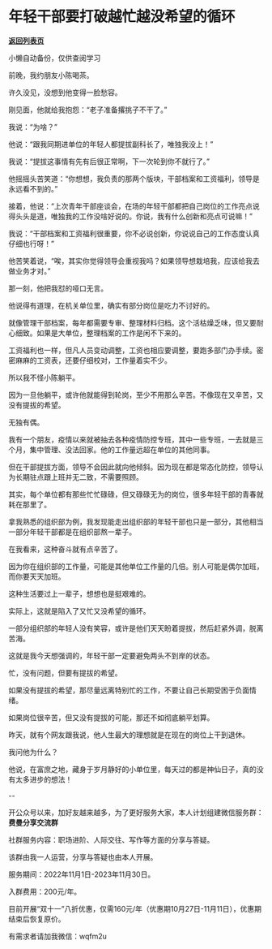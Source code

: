 # 年轻干部要打破越忙越没希望的循环

[**返回列表页**](/gzh/费曼的小茶馆)

小懒自动备份，仅供查阅学习

前晚，我约朋友小陈喝茶。  

许久没见，没想到他变得一脸愁容。

刚见面，他就给我抱怨：“老子准备撂挑子不干了。”  

我说：“为啥？”  

他说：“跟我同期进单位的年轻人都提拔副科长了，唯独我没上！”

我说：“提拔这事情有先有后很正常啊，下一次轮到你不就行了。”

他摇摇头苦笑道：“你想想，我负责的那两个版块，干部档案和工资福利，领导是永远看不到的。”  

接着，他说：“上次青年干部座谈会，在场的年轻干部都把自己岗位的工作亮点说得头头是道，唯独我的工作没啥好说的。你说，我有什么创新和亮点可说嘛！”

我说：“干部档案和工资福利很重要，你不必说创新，你说说自己的工作态度认真仔细也行呀！”

他苦笑着说，“唉，其实你觉得领导会重视我吗？如果领导想栽培我，应该给我去做业务才对。”

那一刻，他把我怼的哑口无言。

他说得有道理，在机关单位里，确实有部分岗位是吃力不讨好的。  

就像管理干部档案，每年都需要专审、整理材料归档。这个活枯燥乏味，但又要耐心细致。如果是大单位，整理档案的工作是闲不下来的。

工资福利也一样，但凡人员变动调整，工资也相应要调整，要跑多部门办手续。密密麻麻的工资表，还要仔细校对，工作量着实不少。  

所以我不怪小陈躺平。

因为一旦他躺平，或许他就能得到轮岗，至少不用那么辛苦。不像现在又辛苦，又没有提拔的希望。

无独有偶。  

我有一个朋友，疫情以来就被抽去各种疫情防控专班，其中一些专班，一去就是三个月，集中管理、没法回家。他的工作量远超在单位的其他同事。

但在干部提拔方面，领导不会因此就向他倾斜。因为现在都是常态化防控，领导认为长期驻点跟上班并无二致，不需要照顾。

其实，每个单位都有那些忙忙碌碌，但又碌碌无为的岗位，很多年轻干部的青春就耗在那里了。  

拿我熟悉的组织部为例，我发现能走出组织部的年轻干部也只是一部分，其他相当一部分年轻干部都是在组织部熬一辈子。

在我看来，这种奋斗就有点辛苦了。

因为你在组织部的工作量，可能是其他单位工作量的几倍。别人可能是偶尔加班，而你要天天加班。

这种生活要过上一辈子，想想也是挺艰难的。  

实际上，这就是陷入了又忙又没希望的循环。  

一部分组织部的年轻人没有笑容，或许是他们天天盼着提拔，然后赶紧外调，脱离苦海。

这就是我今天想强调的，年轻干部一定要避免两头不到岸的状态。  

忙，没有问题，但要有提拔的希望。

如果没有提拔的希望，那尽量远离特别忙的工作，不要让自己长期受困于负面情绪。  

如果岗位很辛苦，但又没有提拔的可能，那还不如彻底躺平划算。

昨天，就有个网友跟我说，他人生最大的理想就是在现在的岗位上干到退休。  

我问他为什么？  

他说，在富庶之地，藏身于岁月静好的小单位里，每天过的都是神仙日子，真的没有太多进步的想法！  

\--  

开公众号以来，加好友越来越多，为了更好服务大家，本人计划组建微信服务群：**费曼分享交流群**

社群服务内容：职场进阶、人际交往、写作等方面的分享与答疑。

该群由我一人运营，分享与答疑也由本人开展。

服务期间：2022年11月1日-2023年11月30日。

入群费用：200元/年。

目前开展“双十一”八折优惠，仅需160元/年（优惠期10月27日-11月11日），优惠期结束后恢复原价。

有需求者请加我微信：wqfm2u

  

